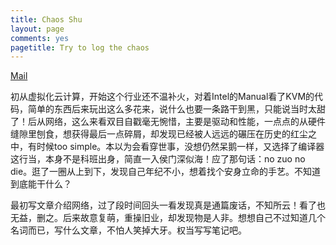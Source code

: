 ```yaml
---
title: Chaos Shu
layout: page
comments: yes
pagetitle: Try to log the chaos
---
```


[Mail][1]

初从虚拟化云计算，开始这个行业还不温补火，对着Intel的Manual看了KVM的代码，简单的东西后来玩出这么多花来，说什么也要一条路干到黑，只能说当时太甜了！后从网络，这么来看双目自戳毫无惋惜，主要是驱动和性能，一点点的从硬件缝隙里刨食，想获得最后一点碎屑，却发现已经被人远远的碾压在历史的红尘之中，有时候too simple。本以为会看穿世事，没想仍然呆鹅一样，又选择了编译器这行当，本身不是科班出身，简直一入侯门深似海！应了那句话：no zuo no die。逛了一圈从上到下，发现自己年纪不小，想着找个安身立命的手艺。不知道到底能干什么？

最初写文章介绍网络，过了段时间回头一看发现真是通篇废话，不知所云！看了也无益，删之。后来故意复萌，重操旧业，却发现物是人非。想想自己不过知道几个名词而已，写什么文章，不怕人笑掉大牙。权当写写笔记吧。

[1]:chaos.shu#gmail.com

